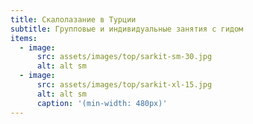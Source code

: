 ```yaml
---
title: Скалолазание в Турции
subtitle: Групповые и индивидуальные занятия с гидом
items:
  - image:
      src: assets/images/top/sarkit-sm-30.jpg
      alt: alt sm
  - image:
      src: assets/images/top/sarkit-xl-15.jpg
      alt: alt sm
      caption: '(min-width: 480px)'
---
```

